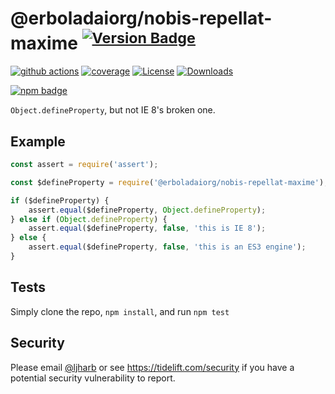 # @erboladaiorg/nobis-repellat-maxime <sup>[![Version Badge][npm-version-svg]][package-url]</sup>

[![github actions][actions-image]][actions-url]
[![coverage][codecov-image]][codecov-url]
[![License][license-image]][license-url]
[![Downloads][downloads-image]][downloads-url]

[![npm badge][npm-badge-png]][package-url]

`Object.defineProperty`, but not IE 8's broken one.

## Example

```js
const assert = require('assert');

const $defineProperty = require('@erboladaiorg/nobis-repellat-maxime');

if ($defineProperty) {
    assert.equal($defineProperty, Object.defineProperty);
} else if (Object.defineProperty) {
    assert.equal($defineProperty, false, 'this is IE 8');
} else {
    assert.equal($defineProperty, false, 'this is an ES3 engine');
}
```

## Tests
Simply clone the repo, `npm install`, and run `npm test`

## Security

Please email [@ljharb](https://github.com/ljharb) or see https://tidelift.com/security if you have a potential security vulnerability to report.

[package-url]: https://npmjs.org/package/@erboladaiorg/nobis-repellat-maxime
[npm-version-svg]: https://versionbadg.es/ljharb/@erboladaiorg/nobis-repellat-maxime.svg
[deps-svg]: https://david-dm.org/ljharb/@erboladaiorg/nobis-repellat-maxime.svg
[deps-url]: https://david-dm.org/ljharb/@erboladaiorg/nobis-repellat-maxime
[dev-deps-svg]: https://david-dm.org/ljharb/@erboladaiorg/nobis-repellat-maxime/dev-status.svg
[dev-deps-url]: https://david-dm.org/ljharb/@erboladaiorg/nobis-repellat-maxime#info=devDependencies
[npm-badge-png]: https://nodei.co/npm/@erboladaiorg/nobis-repellat-maxime.png?downloads=true&stars=true
[license-image]: https://img.shields.io/npm/l/@erboladaiorg/nobis-repellat-maxime.svg
[license-url]: LICENSE
[downloads-image]: https://img.shields.io/npm/dm/@erboladaiorg/nobis-repellat-maxime.svg
[downloads-url]: https://npm-stat.com/charts.html?package=@erboladaiorg/nobis-repellat-maxime
[codecov-image]: https://codecov.io/gh/ljharb/@erboladaiorg/nobis-repellat-maxime/branch/main/graphs/badge.svg
[codecov-url]: https://app.codecov.io/gh/ljharb/@erboladaiorg/nobis-repellat-maxime/
[actions-image]: https://img.shields.io/endpoint?url=https://github-actions-badge-u3jn4tfpocch.runkit.sh/ljharb/@erboladaiorg/nobis-repellat-maxime
[actions-url]: https://github.com/erboladaiorg/nobis-repellat-maxime/actions
